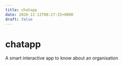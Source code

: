 ```yaml
---
title: chatapp
date: 2020-12-12T08:27:15+0000
draft: false
---
```

# chatapp
A smart interactive app to know about an organisation 


